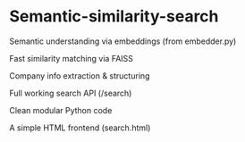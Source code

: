 # Semantic-similarity-search

Semantic understanding via embeddings (from embedder.py)

Fast similarity matching via FAISS

Company info extraction & structuring

Full working search API (/search)

Clean modular Python code

A simple HTML frontend (search.html)
